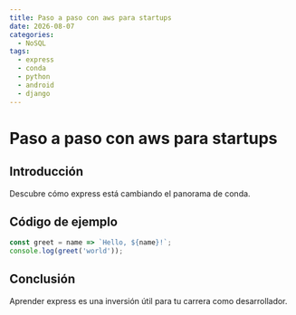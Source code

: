 ```yaml
---
title: Paso a paso con aws para startups
date: 2026-08-07
categories:
  - NoSQL
tags:
  - express
  - conda
  - python
  - android
  - django
---
```


# Paso a paso con aws para startups

## Introducción

Descubre cómo express está cambiando el panorama de conda.

## Código de ejemplo

```javascript
const greet = name => `Hello, ${name}!`;
console.log(greet('world'));
```

## Conclusión

Aprender express es una inversión útil para tu carrera como desarrollador.